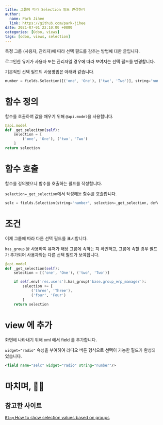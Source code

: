 ```yaml
---
title: 그룹에 따라 Selection 필드 변경하기
author:
  name: Park Jihee
  link: https://github.com/park-jihee
date: 2021-07-01 22:10:00 +0800
categories: [Odoo, views]
tags: [odoo, views, selection]
---
```


특정 그룹 (사용자, 관리자)에 따라 선택 필드를 감추는 방법에 대한 글입니다.

로그인한 유저가 사용자 또는 관리자일 경우에 따라 보여지는 선택 필드를 변경합니다.

기본적인 선택 필드의 사용방법은 아래와 같습니다.

```python
number = fields.Selection([('one', 'One'), ('two', 'Two')], string="number")
```

# 함수 정의

함수를 호출하여 값을 채우기 위해 `@api.model`을 사용합니다.

```python
@api.model
def _get_seleciton(self):
	selection = [
		('one', 'One'), ('two', 'Two')
	]
return selection
```

# 함수 호출

함수를 정의했으니 함수를 호출하는 필드를 작성합니다.

`selection=_get_selection`에서 작성해둔 함수를 호출합니다.

```python
selc = fields.Selection(string="number", selection=_get_selection, default="one")
```

# 조건

이제 그룹에 따라 다른 선택 필드를 표시합니다.

`has_group` 을 사용하여 유저가 해당 그룹에 속하는 지 확인하고, 그룹에 속할 경우 필드가 추가되어 사용자와는 다른 선택 필드가 보여집니다.

```python
@api.model
def _get_selection(self):
    selection = [('one', 'One'), ('two', 'Two')]

    if self.env['res.users'].has_group('base.group_erp_manager'):
        selection += [
            ('three', 'Three'),
            ('four', 'Four')
        ]
    return selection
```

# view 에 추가

화면에 나타내기 위해 xml 에서 field 를 추가합니다.

`widget="radio"` 속성을 부여하여 라디오 버튼 형식으로 선택이 가능한 필드가 완성되었습니다.

```xml
<field name="selc" widget="radio" string="number"/>
```

# 마치며, 🙇🏻

## 참고한 사이트

[`Blog` How to show selection values based on groups](http://justodoo.blogspot.com/2019/02/how-to-show-selection-values-based-on.html)

